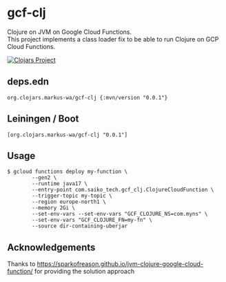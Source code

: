 # gcf-clj

Clojure on JVM on Google Cloud Functions.<br>
This project implements a class loader fix to be able to run Clojure on GCP Cloud Functions.

[![Clojars Project](https://img.shields.io/clojars/v/org.clojars.markus-wa/gcf-clj.svg)](https://clojars.org/org.clojars.markus-wa/gcf-clj)

## deps.edn

```edn
org.clojars.markus-wa/gcf-clj {:mvn/version "0.0.1"}
```

## Leiningen / Boot

```edn
[org.clojars.markus-wa/gcf-clj "0.0.1"]
```

## Usage

```terminal
$ gcloud functions deploy my-function \
        --gen2 \
        --runtime java17 \
        --entry-point com.saiko_tech.gcf_clj.ClojureCloudFunction \
        --trigger-topic my-topic \
        --region europe-north1 \
        --memory 2Gi \
        --set-env-vars --set-env-vars "GCF_CLOJURE_NS=com.myns" \
        --set-env-vars "GCF_CLOJURE_FN=my-fn" \
        --source dir-containing-uberjar
```

## Acknowledgements

Thanks to https://sparkofreason.github.io/jvm-clojure-google-cloud-function/ for providing the solution approach
